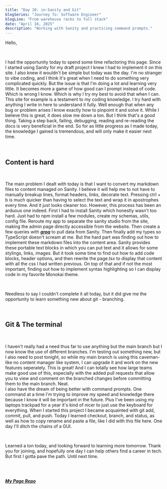 ```yaml
---
title: "Day 10: in-Sanity and Git"
blogSeries: "Journey To: Software Engineer"
blogLine: "From warehouse racks to full stack"
date: "April 16, 2025"
description: "Working with Sanity and practicing command prompts."
---
```


Hello,

<br>

I had the opportunity today to spend some time refactoring this page. Since I started using Sanity for my draft project I knew I had to implement it on this site. I also knew it wouldn't be simple but today was the day. I'm no stranger to vibe coding, and I think it's great when I need to do something very complicated quickly. But the issue is that I'm doing a lot and learning very little. It becomes more a game of how good can I prompt instead of code. Which is wrong I know. Which is why I try my best to avoid that when I can. This site for example is a testament to my coding knowledge. I try hard with anything I write in here to understand it fully. Well enough that when any bug or problem arises I know exactly how to pinpoint it and solve it. While I believe this is great, it does slow me down a ton. But I think that's a good thing. Taking a step back, failing, debugging, reading and re-reading the docs is very beneficial in the end. So for as little progress as I made today, the knowledge I gained is tremendous, and will only make it easier next time.

<br>

## Content is hard

<br>

The main problem I dealt with today is that I want to convert my markdown files to content managed on Sanity. I believe it will help me to not have to manually breakup lines, format headers, links, decorate text. Pressing ctrl + b is much quicker than having to select the text and wrap it in apostrophes every time. And it just looks cleaner too. However, this process has been an arduous one indeed. First I had to install Sanity which honestly wasn't too hard. Just had to npm install a few modules, create my schemas, utils, config file. Reroute my app to separate the sanity studio from the site, making the admin page directly accessible from the website. Then create a few queries with **_[groq](https://groq.com)_** to pull data from Sanity. Then finally add my types so TypeScript doesn't scream at me. But the hard part was finding out how to implement these markdown files into the content area. Sanity provides these portable text blocks in which you can put text and it allows for some stylings, links, images. But it took some time to find out how to add code blocks, header options, and then rewrite the page.tsx to display that content with all the css I had written previous. On top of that and if not the most important, finding out how to implement syntax highlighting so I can display code in my favorite Monokai theme.  

<br>

Needless to say I couldn't complete it all today, but it did give me the opportunity to learn something new about git - branching.

<br>

## Git & The terminal

<br>

I haven't really had a need thus far to use anything but the main branch but I now know the use of different branches. I'm testing out something new, but I also need to post tonight, so while my main branch is using this caveman-like no content manager like system, I can upgrade it and work on the new features seperately. This is great! And I can totally see how large teams make good use of this, especially with the added pull requests that allow you to view and comment on the branched changes before committing them to the main branch. Neat.  
I also have the dream of being better with command prompts. One command at a time I'm trying to improve my speed and knowledge there because I know it will be important in the future. Plus I've been using my laptops trackpad for a year it's kind of nicer to just use the keyboard for everything. When I started this project I became acquainted with git add, commit, pull, and push. Today I learned checkout, branch, and status, as well as how to copy rename and paste a file, like I did with this file here. One day I'll ditch the chains of a GUI.

<br>

Learned a ton today, and looking forward to learning more tomorrow. Thank you for joining, and hopefully one day I can help others find a career in tech. But first I gotta pave the path. Until next time.

<br>
<br>

**_[My Page Repo](https://github.com/scottyjoppy/my-page)_**
